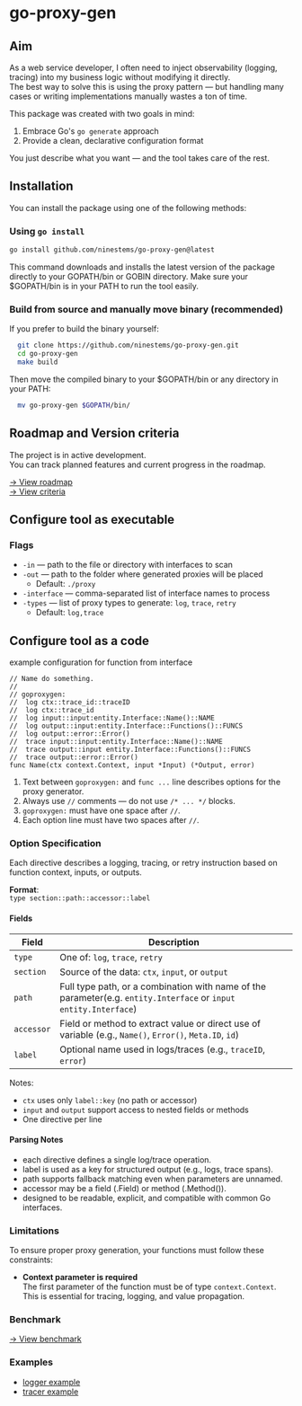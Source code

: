 # go-proxy-gen

## Aim

As a web service developer, I often need to inject observability (logging, tracing) into my business logic without
modifying it directly.  
The best way to solve this is using the proxy pattern — but handling many cases or writing implementations manually
wastes a ton of time.

This package was created with two goals in mind:

1. Embrace Go's `go generate` approach
2. Provide a clean, declarative configuration format

You just describe what you want — and the tool takes care of the rest.

## Installation

You can install the package using one of the following methods:

### Using `go install`

```bash
go install github.com/ninestems/go-proxy-gen@latest
````

This command downloads and installs the latest version of the package directly to your GOPATH/bin or GOBIN directory. 
Make sure your $GOPATH/bin is in your PATH to run the tool easily.

### Build from source and manually move binary (recommended)

If you prefer to build the binary yourself:
```bash
  git clone https://github.com/ninestems/go-proxy-gen.git
  cd go-proxy-gen
  make build
```

Then move the compiled binary to your $GOPATH/bin or any directory in your PATH:
```bash
  mv go-proxy-gen $GOPATH/bin/
```

## Roadmap and Version criteria

The project is in active development.  
You can track planned features and current progress in the roadmap.

[→ View roadmap](doc/roadmap.md)  
[→ View criteria](doc/version.md)  

## Сonfigure tool as executable

### Flags

- `-in` — path to the file or directory with interfaces to scan
- `-out` — path to the folder where generated proxies will be placed
    - Default: `./proxy`
- `-interface` — comma-separated list of interface names to process
- `-types` — list of proxy types to generate: `log`, `trace`, `retry`
    - Default: `log,trace`

## Сonfigure tool as a code

example configuration for function from interface

```
// Name do something.
// 
// goproxygen: 
//  log ctx::trace_id::traceID
//  log ctx::trace_id
//  log input::input:entity.Interface::Name()::NAME
//  log output::input:entity.Interface::Functions()::FUNCS
//  log output::error::Error()
//  trace input::input:entity.Interface::Name()::NAME
//  trace output::input entity.Interface::Functions()::FUNCS
//  trace output::error::Error()
func Name(ctx context.Context, input *Input) (*Output, error)
```

1. Text between `goproxygen:` and `func ...` line describes options for the proxy generator.
2. Always use `//` comments — do not use `/* ... */` blocks.
3. `goproxygen:` must have one space after `//`.
4. Each option line must have two spaces after `//`.

### Option Specification

Each directive describes a logging, tracing, or retry instruction based on function context, inputs, or outputs.

**Format**:  
`type section::path::accessor::label`

#### Fields

| Field      | Description                                                                                                    |
|------------|----------------------------------------------------------------------------------------------------------------|
| `type`     | One of: `log`, `trace`, `retry`                                                                                |
| `section`  | Source of the data: `ctx`, `input`, or `output`                                                                |
| `path`     | Full type path, or a combination with name of the parameter(e.g. `entity.Interface` or `input entity.Interface`) |
| `accessor` | Field or method to extract value or direct use of variable (e.g., `Name()`, `Error()`, `Meta.ID`, `id`)        |
| `label`    | Optional name used in logs/traces (e.g., `traceID`, `error`)                                                   |

Notes:

- `ctx` uses only `label::key` (no path or accessor)
- `input` and `output` support access to nested fields or methods
- One directive per line

#### Parsing Notes

- each directive defines a single log/trace operation.
- label is used as a key for structured output (e.g., logs, trace spans).
- path supports fallback matching even when parameters are unnamed.
- accessor may be a field (.Field) or method (.Method()).
- designed to be readable, explicit, and compatible with common Go interfaces.

### Limitations

To ensure proper proxy generation, your functions must follow these constraints:

- **Context parameter is required**  
  The first parameter of the function must be of type `context.Context`.  
  This is essential for tracing, logging, and value propagation.

### Benchmark

[→ View benchmark](https://github.com/ninestems/go-proxy-gen-benchmark)  

### Examples

- [logger example](doc/logger.md)
- [tracer example](doc/tracer.md)

